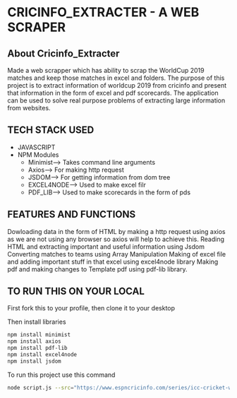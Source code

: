 # CRICINFO_EXTRACTER - A WEB SCRAPER
## About Cricinfo_Extracter
Made a web scrapper which has ability to scrap the WorldCup 2019 matches and keep those matches in excel and folders.
The purpose of this project is to extract information of worldcup 2019 from cricinfo and present that information in the form of excel and pdf scorecards. The application can be used
to solve real purpose problems of extracting large information from websites.

## TECH STACK USED
 -  JAVASCRIPT
 -  NPM Modules
    -  Minimist--> Takes command line arguments
    -  Axios--> For making http request <br>
    -  JSDOM--> For getting information from dom tree
    -  EXCEL4NODE--> Used to make excel filr
    -  PDF_LIB--> Used to make scorecards in the form of pds
 
 ## FEATURES AND FUNCTIONS
 Dowloading data in the form of HTML by making a http request using axios as we are not using any browser so axios will help to achieve this.
 Reading HTML and extracting important and useful information using Jsdom
 Converting matches to teams using Array Manipulation
 Making of excel file and adding important stuff in that excel using excel4node library
 Making pdf and making changes to Template pdf using pdf-lib library.

## TO RUN THIS ON YOUR LOCAL
   First fork this to your profile, then clone it to your desktop
   
   Then install libraries 
   ```bash
  npm install minimist
  npm install axios
  npm install pdf-lib
  npm install excel4node
  npm install jsdom
  
  ```
  
  To run this project use this command
  
  ```bash
  node script.js --src="https://www.espncricinfo.com/series/icc-cricket-world-cup-2019-1144415/match-results" --matchData="data.json"
 ```

